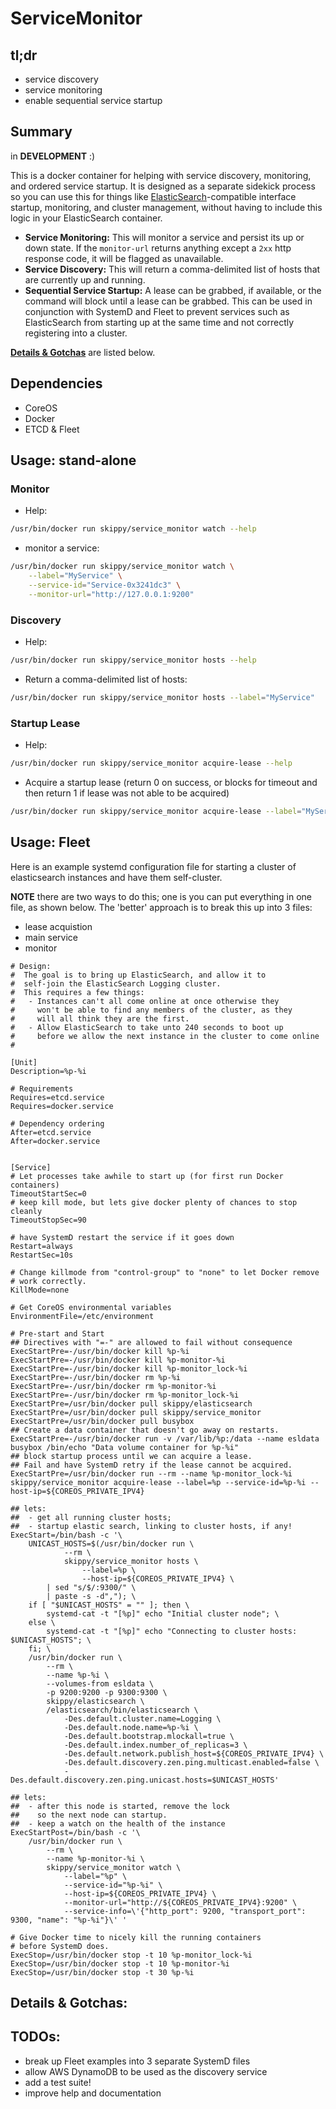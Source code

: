 ServiceMonitor
=========


tl;dr
-----

* service discovery
* service monitoring
* enable sequential service startup


Summary
-------

in **DEVELOPMENT** :)

This is a docker container for helping with service discovery, monitoring, and ordered service startup.  It is designed as a separate sidekick process so you can use this for things like [ElasticSearch](https://github.com/skippy/docker-repo/elasticsearch)-compatible interface startup, monitoring, and cluster management, without having to include this logic in your ElasticSearch container.

* **Service Monitoring:**  This will monitor a service and persist its up or down state.  If the `monitor-url` returns anything except a `2xx` http response code, it will be flagged as unavailable.  
* **Service Discovery:** This will return a comma-delimited list of hosts that are currently up and running.
* **Sequential Service Startup:** A lease can be grabbed, if available, or the command will block until a lease can be grabbed.  This can be used in conjunction with SystemD and Fleet to prevent services such as ElasticSearch from starting up at the same time and not correctly registering into a cluster.


**[Details & Gotchas](#details)** are listed below.


Dependencies
-------

* CoreOS
* Docker
* ETCD & Fleet


Usage: stand-alone
-------------------------

### Monitor
* Help: 

```bash
/usr/bin/docker run skippy/service_monitor watch --help
```

* monitor a service:

```bash
/usr/bin/docker run skippy/service_monitor watch \
	--label="MyService" \
	--service-id="Service-0x3241dc3" \
	--monitor-url="http://127.0.0.1:9200"
```

### Discovery
* Help: 

```bash
/usr/bin/docker run skippy/service_monitor hosts --help
```

* Return a comma-delimited list of hosts:

```bash
/usr/bin/docker run skippy/service_monitor hosts --label="MyService"
```

### Startup Lease
* Help: 

```bash
/usr/bin/docker run skippy/service_monitor acquire-lease --help
```

* Acquire a startup lease (return 0 on success, or blocks for timeout and then return 1 if lease was not able to be acquired)

```bash
/usr/bin/docker run skippy/service_monitor acquire-lease --label="MyService" --service-id="Service-0x3241dc3"
```

Usage: Fleet
-------------------------
Here is an example systemd configuration file for starting a cluster of elasticsearch instances and have them self-cluster.

**NOTE** there are two ways to do this; one is you can put everything in one file, as shown below.  The 'better' approach is to break this up into 3 files:
* lease acquistion
* main service
* monitor

```
# Design:
#  The goal is to bring up ElasticSearch, and allow it to
#  self-join the ElasticSearch Logging cluster.
#  This requires a few things:
#   - Instances can't all come online at once otherwise they 
#     won't be able to find any members of the cluster, as they
#     will all think they are the first.
#   - Allow ElasticSearch to take unto 240 seconds to boot up 
#     before we allow the next instance in the cluster to come online
#

[Unit]
Description=%p-%i

# Requirements
Requires=etcd.service
Requires=docker.service

# Dependency ordering
After=etcd.service
After=docker.service
 

[Service]
# Let processes take awhile to start up (for first run Docker containers)
TimeoutStartSec=0
# keep kill mode, but lets give docker plenty of chances to stop cleanly
TimeoutStopSec=90

# have SystemD restart the service if it goes down
Restart=always
RestartSec=10s

# Change killmode from "control-group" to "none" to let Docker remove
# work correctly.
KillMode=none

# Get CoreOS environmental variables
EnvironmentFile=/etc/environment

# Pre-start and Start
## Directives with "=-" are allowed to fail without consequence
ExecStartPre=-/usr/bin/docker kill %p-%i
ExecStartPre=-/usr/bin/docker kill %p-monitor-%i
ExecStartPre=-/usr/bin/docker kill %p-monitor_lock-%i
ExecStartPre=-/usr/bin/docker rm %p-%i
ExecStartPre=-/usr/bin/docker rm %p-monitor-%i
ExecStartPre=-/usr/bin/docker rm %p-monitor_lock-%i
ExecStartPre=/usr/bin/docker pull skippy/elasticsearch
ExecStartPre=/usr/bin/docker pull skippy/service_monitor
ExecStartPre=/usr/bin/docker pull busybox
## Create a data container that doesn't go away on restarts.
ExecStartPre=-/usr/bin/docker run -v /var/lib/%p:/data --name esldata busybox /bin/echo "Data volume container for %p-%i" 
## block startup process until we can acquire a lease.
## Fail and have SystemD retry if the lease cannot be acquired.
ExecStartPre=/usr/bin/docker run --rm --name %p-monitor_lock-%i skippy/service_monitor acquire-lease --label=%p --service-id=%p-%i --host-ip=${COREOS_PRIVATE_IPV4}

## lets:
##  - get all running cluster hosts;
##  - startup elastic search, linking to cluster hosts, if any!
ExecStart=/bin/bash -c '\
	UNICAST_HOSTS=$(/usr/bin/docker run \
			--rm \
			skippy/service_monitor hosts \
				--label=%p \
				--host-ip=${COREOS_PRIVATE_IPV4} \
		| sed "s/$/:9300/" \
		| paste -s -d","); \
	if [ "$UNICAST_HOSTS" = "" ]; then \
		systemd-cat -t "[%p]" echo "Initial cluster node"; \
	else \
		systemd-cat -t "[%p]" echo "Connecting to cluster hosts: $UNICAST_HOSTS"; \
    fi; \
	/usr/bin/docker run \
		--rm \
		--name %p-%i \
		--volumes-from esldata \
		-p 9200:9200 -p 9300:9300 \
		skippy/elasticsearch \
		/elasticsearch/bin/elasticsearch \
			-Des.default.cluster.name=Logging \
			-Des.default.node.name=%p-%i \
			-Des.default.bootstrap.mlockall=true \
			-Des.default.index.number_of_replicas=3 \
			-Des.default.network.publish_host=${COREOS_PRIVATE_IPV4} \
			-Des.default.discovery.zen.ping.multicast.enabled=false \
			-Des.default.discovery.zen.ping.unicast.hosts=$UNICAST_HOSTS'

## lets:
##  - after this node is started, remove the lock 
##    so the next node can startup.
##  - keep a watch on the health of the instance
ExecStartPost=/bin/bash -c '\
	/usr/bin/docker run \
		--rm \
		--name %p-monitor-%i \
		skippy/service_monitor watch \
			--label="%p" \
			--service-id="%p-%i" \
			--host-ip=${COREOS_PRIVATE_IPV4} \
			--monitor-url="http://${COREOS_PRIVATE_IPV4}:9200" \
			--service-info=\'{"http_port": 9200, "transport_port": 9300, "name": "%p-%i"}\' '

# Give Docker time to nicely kill the running containers
# before SystemD does.
ExecStop=/usr/bin/docker stop -t 10 %p-monitor_lock-%i
ExecStop=/usr/bin/docker stop -t 10 %p-monitor-%i
ExecStop=/usr/bin/docker stop -t 30 %p-%i
```



<a name="details"></a>Details & Gotchas:
-------------------------


<a name="todos"></a>TODOs:
-------------------------
* break up Fleet examples into 3 separate SystemD files
* allow AWS DynamoDB to be used as the discovery service
* add a test suite!
* improve help and documentation